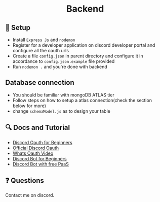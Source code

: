 <div align = "center"><h1> Backend </h1></div>

##  :pushpin: Setup

- Install ``Express Js`` and ``nodemon`` 
- Register for a developer application on discord developer portal and configure all the oauth urls
- Create a file ``config.json`` in parent directory and configure it in accordance to ``config.json.example`` file provided
- Run ``nodemon .`` and you're done with backend

## Database connection
- You should be familiar with mongoDB ATLAS tier
- Follow steps on how to setup a atlas connection(check the section below for more)
- change ``schemaModel.js`` as to design your table

## :mag: Docs and Tutorial

- [Discord Oauth for Beginners](https://discordjs.guide/oauth2/#putting-it-together)
- [Official Discord Oauth](https://discord.com/developers/docs/topics/oauth2)
- [Whats Oauth Video](https://www.youtube.com/watch?v=NiezmaTyTW0)
- [Discord Bot for Beginners](https://codeburst.io/discord-bot-tutorial-2020-a8a2e37e347c)
- [Discord Bot with free PaaS](https://www.youtube.com/watch?v=qv24S2L1N0k)

## :question: Questions

Contact me on discord.